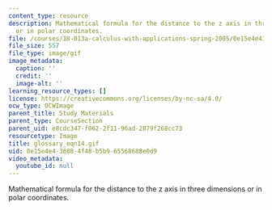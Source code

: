 ```yaml
---
content_type: resource
description: Mathematical formula for the distance to the z axis in three dimensions
  or in polar coordinates.
file: /courses/18-013a-calculus-with-applications-spring-2005/0e15e4e436884f48b5b965568688e0d9_glossary_eqn14.gif
file_size: 557
file_type: image/gif
image_metadata:
  caption: ''
  credit: ''
  image-alt: ''
learning_resource_types: []
license: https://creativecommons.org/licenses/by-nc-sa/4.0/
ocw_type: OCWImage
parent_title: Study Materials
parent_type: CourseSection
parent_uid: e8cdc347-f062-2f11-96ad-2879f268cc73
resourcetype: Image
title: glossary_eqn14.gif
uid: 0e15e4e4-3688-4f48-b5b9-65568688e0d9
video_metadata:
  youtube_id: null
---
```

Mathematical formula for the distance to the z axis in three dimensions or in polar coordinates.